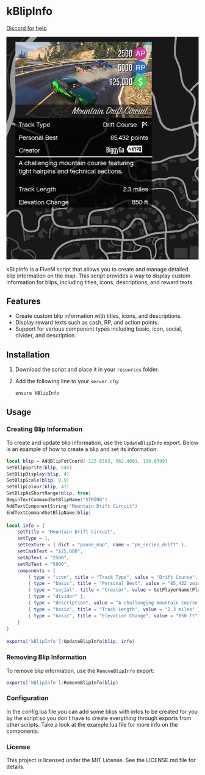 # kBlipInfo
[Discord for help](https://discord.gg/5Da9eCfEec)
<p align="center">
  <img src="images/preview.png" alt="kBlipInfo Preview">
</p>

kBlipInfo is a FiveM script that allows you to create and manage detailed blip information on the map. This script provides a way to display custom information for blips, including titles, icons, descriptions, and reward texts.

## Features

- Create custom blip information with titles, icons, and descriptions.
- Display reward texts such as cash, RP, and action points.
- Support for various component types including basic, icon, social, divider, and description.

## Installation

1. Download the script and place it in your `resources` folder.
2. Add the following line to your `server.cfg`:

    ```plaintext
    ensure kBlipInfo
    ```

## Usage

### Creating Blip Information

To create and update blip information, use the `UpdateBlipInfo` export. Below is an example of how to create a blip and set its information:

```lua
local blip = AddBlipForCoord(-123.6383, 562.4001, 196.0399)
SetBlipSprite(blip, 545) 
SetBlipDisplay(blip, 4)
SetBlipScale(blip, 0.9)
SetBlipColour(blip, 47)   
SetBlipAsShortRange(blip, true)
BeginTextCommandSetBlipName("STRING")
AddTextComponentString("Mountain Drift Circuit") 
EndTextCommandSetBlipName(blip)

local info = {
    setTitle = "Mountain Drift Circuit",
    setType = 1,
    setTexture = { dict = "pause_map", name = "pm_series_drift" },
    setCashText = "$25,000",
    setApText = "2500",
    setRpText = "5000",
    components = {
        { type = "icon", title = "Track Type", value = "Drift Course", iconIndex = 2, iconHudColor = 1, isTicked = false },
        { type = "basic", title = "Personal Best", value = "85,432 points" },
        { type = "social", title = "Creator", value = GetPlayerName(PlayerId()), isSocialClubName = true },
        { type = "divider" },
        { type = "description", value = "A challenging mountain course featuring tight hairpins and technical sections." },
        { type = "basic", title = "Track Length", value = "2.3 miles" },
        { type = "basic", title = "Elevation Change", value = "850 ft" }
    }
}

exports['kBlipInfo']:UpdateBlipInfo(blip, info)
```

### Removing Blip Information

To remove blip information, use the `RemoveBlipInfo` export:

```lua
exports['kBlipInfo']:RemoveBlipInfo(blip)
```

### Configuration

In the config.lua file you can add some blips with infos to be created for you by the script so you don't have to create everything through exports from other scripts. Take a look at the example.lua file for more info on the components.

### License

This project is licensed under the MIT License. See the LICENSE.md file for details.
